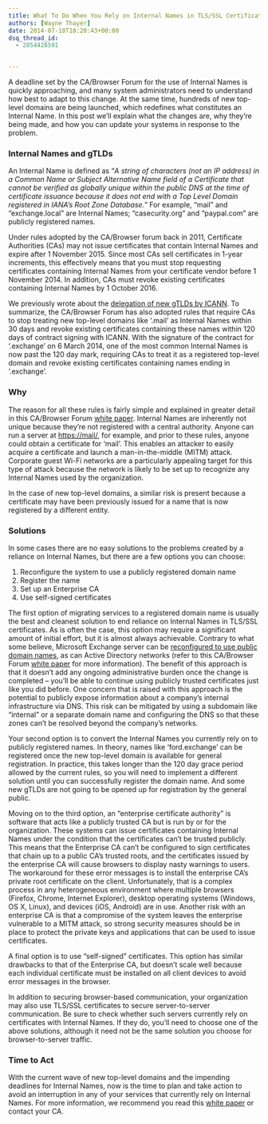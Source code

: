```yaml
---
title: What To Do When You Rely on Internal Names in TLS/SSL Certificates
authors: [Wayne Thayer]
date: 2014-07-18T18:20:43+00:00
dsq_thread_id:
  - 2854428591


---
```

A deadline set by the CA/Browser Forum for the use of Internal Names is quickly approaching, and many system administrators need to understand how best to adapt to this change. At the same time, hundreds of new top-level domains are being launched, which redefines what constitutes an Internal Name. In this post we&rsquo;ll explain what the changes are, why they&rsquo;re being made, and how you can update your systems in response to the problem.

### Internal Names and gTLDs

An Internal Name is defined as &ldquo;_A string of characters (not an IP address) in a Common Name or Subject Alternative Name field of a Certificate that cannot be verified as globally unique within the public DNS at the time of certificate issuance because it does not end with a Top Level Domain registered in IANA&rsquo;s Root Zone Database._&rdquo; For example, &ldquo;mail&rdquo; and &ldquo;exchange.local&rdquo; are Internal Names; &ldquo;casecurity.org&rdquo; and &ldquo;paypal.com&rdquo; are publicly registered names.

Under rules adopted by the CA/Browser forum back in 2011, Certificate Authorities (CAs) may not issue certificates that contain Internal Names and expire after 1 November 2015. Since most CAs sell certificates in 1-year increments, this effectively means that you must stop requesting certificates containing Internal Names from your certificate vendor before 1 November 2014. In addition, CAs must revoke existing certificates containing Internal Names by 1 October 2016.

We previously wrote about the [delegation of new gTLDs by ICANN][1]. To summarize, the CA/Browser Forum has also adopted rules that require CAs to stop treating new top-level domains like &lsquo;.mail&rsquo; as Internal Names within 30 days and revoke existing certificates containing these names within 120 days of contract signing with ICANN. With the signature of the contract for &lsquo;.exchange&rsquo; on 6 March 2014, one of the most common Internal Names is now past the 120 day mark, requiring CAs to treat it as a registered top-level domain and revoke existing certificates containing names ending in &lsquo;.exchange&rsquo;.

### Why

The reason for all these rules is fairly simple and explained in greater detail in this CA/Browser Forum [white paper][2]. Internal Names are inherently not unique because they&rsquo;re not registered with a central authority. Anyone can run a server at <https://mail/>, for example, and prior to these rules, anyone could obtain a certificate for &lsquo;mail&rsquo;. This enables an attacker to easily acquire a certificate and launch a man-in-the-middle (MITM) attack. Corporate guest Wi-Fi networks are a particularly appealing target for this type of attack because the network is likely to be set up to recognize any Internal Names used by the organization.

In the case of new top-level domains, a similar risk is present because a certificate may have been previously issued for a name that is now registered by a different entity.

### Solutions

In some cases there are no easy solutions to the problems created by a reliance on Internal Names, but there are a few options you can choose:

  1. Reconfigure the system to use a publicly registered domain name
  2. Register the name
  3. Set up an Enterprise CA
  4. Use self-signed certificates

The first option of migrating services to a registered domain name is usually the best and cleanest solution to end reliance on Internal Names in TLS/SSL certificates. As is often the case, this option may require a significant amount of initial effort, but it is almost always achievable. Contrary to what some believe, Microsoft Exchange server can be [reconfigured to use public domain names][3], as can Active Directory networks (refer to this CA/Browser Forum [white paper][2] for more information). The benefit of this approach is that it doesn&rsquo;t add any ongoing administrative burden once the change is completed &ndash; you&rsquo;ll be able to continue using publicly trusted certificates just like you did before. One concern that is raised with this approach is the potential to publicly expose information about a company&rsquo;s internal infrastructure via DNS. This risk can be mitigated by using a subdomain like &ldquo;internal&rdquo; or a separate domain name and configuring the DNS so that these zones can&rsquo;t be resolved beyond the company&rsquo;s networks.

Your second option is to convert the Internal Names you currently rely on to publicly registered names. In theory, names like &lsquo;ford.exchange&rsquo; can be registered once the new top-level domain is available for general registration. In practice, this takes longer than the 120 day grace period allowed by the current rules, so you will need to implement a different solution until you can successfully register the domain name. And some new gTLDs are not going to be opened up for registration by the general public.

Moving on to the third option, an &ldquo;enterprise certificate authority&rdquo; is software that acts like a publicly trusted CA but is run by or for the organization. These systems can issue certificates containing Internal Names under the condition that the certificates can&rsquo;t be trusted publicly. This means that the Enterprise CA can&rsquo;t be configured to sign certificates that chain up to a public CA&rsquo;s trusted roots, and the certificates issued by the enterprise CA will cause browsers to display nasty warnings to users. The workaround for these error messages is to install the enterprise CA&rsquo;s private root certificate on the client. Unfortunately, that is a complex process in any heterogeneous environment where multiple browsers (Firefox, Chrome, Internet Explorer), desktop operating systems (Windows, OS X, Linux), and devices (iOS, Android) are in use. Another risk with an enterprise CA is that a compromise of the system leaves the enterprise vulnerable to a MITM attack, so strong security measures should be in place to protect the private keys and applications that can be used to issue certificates.

A final option is to use &ldquo;self-signed&rdquo; certificates. This option has similar drawbacks to that of the Enterprise CA, but doesn&rsquo;t scale well because each individual certificate must be installed on all client devices to avoid error messages in the browser.

In addition to securing browser-based communication, your organization may also use TLS/SSL certificates to secure server-to-server communication. Be sure to check whether such servers currently rely on certificates with Internal Names. If they do, you&rsquo;ll need to choose one of the above solutions, although it need not be the same solution you choose for browser-to-server traffic.

### Time to Act

With the current wave of new top-level domains and the impending deadlines for Internal Names, now is the time to plan and take action to avoid an interruption in any of your services that currently rely on Internal Names. For more information, we recommend you read this [white paper][2] or contact your CA.

 [1]: https://casecurity.org/2013/12/18/gtld-and-how-this-impacts-your-organization/
 [2]: /uploads/2013/04/Guidance-Deprecated-Internal-Names.pdf
 [3]: http://support.godaddy.com/help/article/6281/reconfiguring-microsoft-exchange-server-to-use-a-fully-qualified-domain-name